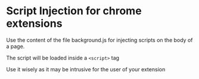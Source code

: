 # Script Injection for chrome extensions

Use the content of the file background.js for injecting scripts on the body of a page.

The script will be loaded inside a ``<script>`` tag

Use it wisely as it may be intrusive for the user of your extension
